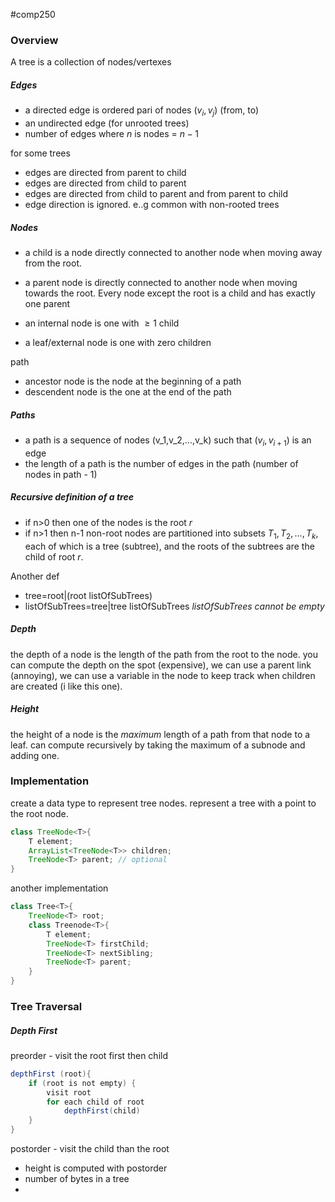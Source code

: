 #comp250 
### Overview
A tree is a collection of nodes/vertexes
##### Edges
- a directed edge is ordered pari of nodes ($v_i,v_j$) (from, to)
- an undirected edge (for unrooted trees)
- number of edges where $n$ is nodes = $n-1$

for some trees
- edges are directed from parent to child
- edges are directed from child to parent
- edges are directed from child to parent and from parent to child
- edge direction is ignored. e..g common with non-rooted trees
##### Nodes
- a child is a node directly connected to another node when moving away from the root.
- a parent node is directly connected to another node when moving towards the root. 
Every node except the root is a child and has exactly one parent

- an internal node is one with $\geq 1$ child
- a leaf/external node is one with zero children

path
- ancestor node is the node at the beginning of a path
- descendent node is the one at the end of the path
##### Paths
- a path is a sequence of nodes (v_1,v_2,...,v_k) such that ($v_i,v_{i+1}$) is an edge
- the length of a path is the number of edges in the path (number of nodes in path - 1)
##### Recursive definition of a tree
- if n>0 then one of the nodes is the root $r$
- if n>1 then n-1 non-root nodes are partitioned into subsets $T_1,T_2,...,T_k$, each of which is a tree (subtree), and the roots of the subtrees are the child of root $r$.

Another def
- tree=root|(root listOfSubTrees)
- listOfSubTrees=tree|tree listOfSubTrees
*listOfSubTrees cannot be empty*
##### Depth
the depth of a node is the length of the path from the root to the node. you can compute the depth on the spot (expensive), we can use a parent link (annoying), we can use a variable in the node to keep track when children are created (i like this one).

##### Height
the height of a node is the *maximum* length of a path from that node to a leaf. can compute recursively by taking the maximum of a subnode and adding one. 

### Implementation
create a data type to represent tree nodes. represent a tree with a point to the root node.
```java
class TreeNode<T>{
	T element;
	ArrayList<TreeNode<T>> children;
	TreeNode<T> parent; // optional
}
```

another implementation
```java
class Tree<T>{
	TreeNode<T> root;
	class Treenode<T>{
		T element;
		TreeNode<T> firstChild;
		TreeNode<T> nextSibling;
		TreeNode<T> parent;
	}
}
```

### Tree Traversal
##### Depth First
preorder - visit the root first then child
```java
depthFirst (root){
	if (root is not empty) {
		visit root
		for each child of root
			depthFirst(child)
	}
}
```
postorder - visit the child than the root
- height is computed with postorder
- number of bytes in a tree
- 